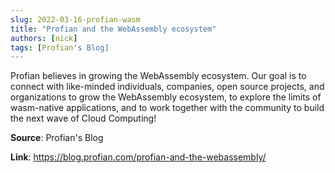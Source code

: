 ```yaml
---
slug: 2022-03-16-profian-wasm
title: "Profian and the WebAssembly ecosystem"
authors: [nick]
tags: [Profian's Blog]
---
```

Profian believes in growing the WebAssembly ecosystem. Our goal is to connect with like-minded individuals, companies, open source projects, and organizations to grow the WebAssembly ecosystem, to explore the limits of wasm-native applications, and to work together with the community to build the next wave of Cloud Computing!

**Source**: Profian's Blog

**Link**: https://blog.profian.com/profian-and-the-webassembly/